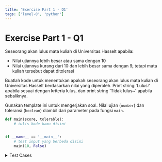```yaml
---
title: 'Exercise Part 1 - Q1'
tags: ['level-0', 'python']
---
```


# Exercise Part 1 - Q1

Seseorang akan lulus mata kuliah di Universitas Hasselt apabila:

- Nilai ujiannya lebih besar atau sama dengan 10
- Nilai ujiannya kurang dari 10 dan lebih besar sama dengan 9, tetapi mata kuliah tersebut dapat ditolerasi

Buatlah kode untuk menentukan apakah seseorang akan lulus mata kuliah di Universitas Hasselt berdasarkan nilai yang diperoleh. Print string 'Lulus!' apabila sesuai dengan kriteria lulus, dan print string 'Tidak lulus~' apabila sebaliknya.

Gunakan template ini untuk mengerjakan soal. Nilai ujian (`number`) dan toleransi (`boolean`) diambil dari parameter pada fungsi `main`.

```python
def main(score, tolerable):
    # tulis kode kamu disini


if __name__ == '__main__':
    # test input yang berbeda disini
    main(10, False)
```

<details>
<summary>Test Cases</summary>

```
Input: 
10 False

Output:
'Lulus!'
```

```
Input: 
9 False

Output:
'Tidak lulus~'
```

```
Input: 
9 True

Output:
'Lulus!'
```
</details>